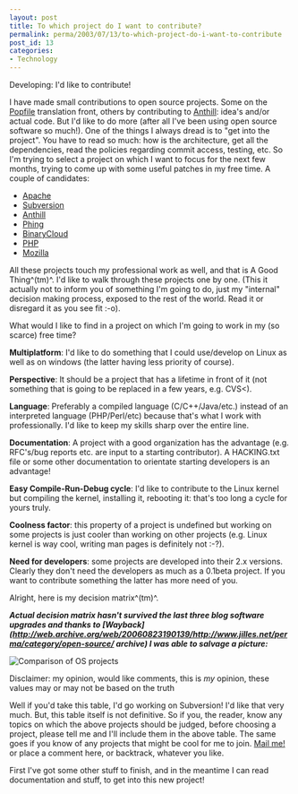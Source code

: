 ```yaml
---
layout: post
title: To which project do I want to contribute?
permalink: perma/2003/07/13/to-which-project-do-i-want-to-contribute
post_id: 13
categories:
- Technology
---
```


Developing: I'd like to contribute!

I have made small contributions to open source projects. Some on the
[Popfile](http://popfile.sf.net/) translation front, others by contributing to
[Anthill](http://anthill.vmlinuz.ca/): idea's and/or actual code. But I'd like
to do more (after all I've been using open source software so much!). One of
the things I always dread is to "get into the project". You have to read so
much: how is the architecture, get all the dependencies, read the policies
regarding commit access, testing, etc. So I'm trying to select a project on
which I want to focus for the next few months, trying to come up with some
useful patches in my free time. A couple of candidates:

 * [Apache](http://www.apache.org/)
 * [Subversion](http://subversion.tigris.org/)
 * [Anthill](http://anthill.vmlinuz.ca/)
 * [Phing](http://www.binarycloud.com/phing/)
 * [BinaryCloud](http://www.binarycloud.com/)
 * [PHP](http://www.php.net/)
 * [Mozilla](http://www.mozilla.org/)

All these projects touch my professional work as well, and that is A Good
Thing^(tm)^. I'd like to walk through these projects one by one. (This it
actually not to inform you of something I'm going to do, just my "internal"
decision making process, exposed to the rest of the world. Read it or disregard
it as you see fit :-o).

What would I like to find in a project on which I'm going to work in my (so
scarce) free time?

**Multiplatform**: I'd like to do something that I could use/develop on Linux
as well as on windows (the latter having less priority of course).

**Perspective**: It should be a project that has a lifetime in front of it (not
something that is going to be replaced in a few years, e.g. CVS<).

**Language**: Preferably a compiled language (C/C++/Java/etc.) instead of an
interpreted language (PHP/Perl/etc) because that's what I work with
professionally. I'd like to keep my skills sharp over the entire line.

**Documentation**: A project with a good organization has the advantage (e.g.
RFC's/bug reports etc. are input to a starting contributor). A HACKING.txt file
or some other documentation to orientate starting developers is an advantage!

**Easy Compile-Run-Debug cycle**: I'd like to contribute to the Linux kernel
but compiling the kernel, installing it, rebooting it: that's too long a cycle
for yours truly.

**Coolness factor**: this property of a project is undefined but working on
some projects is just cooler than working on other projects (e.g. Linux kernel
is way cool, writing man pages is definitely not :-?).

**Need for developers**: some projects are developed into their 2.x versions.
Clearly they don't need the developers as much as a 0.1beta project. If you
want to contribute something the latter has more need of you.

Alright, here is my decision matrix^(tm)^.

**_Actual decision matrix hasn't survived the last three blog software upgrades
and thanks to
[Wayback](http://web.archive.org/web/20060823190139/http://www.jilles.net/perma/category/open-source/
archive) I was able to salvage a picture:_**

![Comparison of OS projects][oscomp]

Disclaimer: my opinion, would like comments, this is _my_ opinion, these values
may or may not be based on the truth

Well if you'd take this table, I'd go working on Subversion! I'd like that very
much. But, this table itself is not definitive. So if you, the reader, know any
topics on which the above projects should be judged, before choosing a project,
please tell me and I'll include them in the above table. The same goes if you
know of any projects that might be cool for me to join. <a
href="mailto:ojilles@gmail.com">Mail me!</a> or place a comment here, or
backtrack, whatever you like.

First I've got some other stuff to finish, and in the meantime I can read
documentation and stuff, to get into this new project!

[oscomp]: {{site.baseurl}}/photos/os-software-comparison.png
